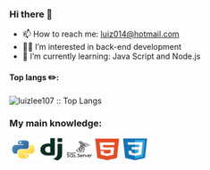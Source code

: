 ### Hi there 👋


- 📫 How to reach me: luiz014@hotmail.com
- 👨‍💻 I’m interested in back-end development
- 🌱 I’m currently learning: Java Script and Node.js
   

<!-- <img src="https://cdn.jsdelivr.net/gh/devicons/devicon/icons/linux/linux-original.svg" width="40" height="40"/> -->


<h4 align="left">Top langs ✏️:</h4>

<p align="left"><img src="https://github-readme-stats.vercel.app/api/top-langs/?username=luizlee107&langs_count=10&theme=tokyonight&layout=compact" alt="luizlee107 :: Top Langs" /></p>


### My main knowledge: 

<img align="left" alt="RoDalex-PYTHON" height="40" width="50" src="https://github.com/devicons/devicon/blob/master/icons/python/python-original.svg">

<img align="left" alt="Rodalex-Django" height="40" width="50" src="https://github.com/devicons/devicon/blob/master/icons/django/django-plain.svg">

<img align="left" alt="Rodalex-SQLServer" height="40" width="50" src="https://github.com/devicons/devicon/blob/master/icons/microsoftsqlserver/microsoftsqlserver-plain-wordmark.svg">

<img align="left" alt="Rodalex-HTML5" height="40" width="50" src="https://github.com/devicons/devicon/blob/master/icons/html5/html5-plain.svg">
  
<img align="left" alt="Rodalex-CSS3" height="40" width="50" src="https://github.com/devicons/devicon/blob/master/icons/css3/css3-original.svg">

